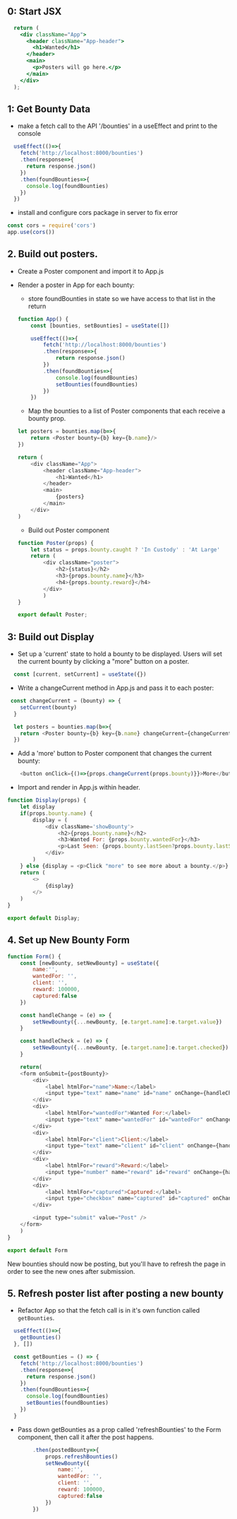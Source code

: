 ## 0: Start JSX

```jsx
  return (
    <div className="App">
      <header className="App-header">
        <h1>Wanted</h1>
      </header>
      <main>
        <p>Posters will go here.</p>
      </main>
    </div>
  );
```

## 1: Get Bounty Data

* make a fetch call to the API '/bounties' in a useEffect and print to the console

```js
  useEffect(()=>{
    fetch('http://localhost:8000/bounties')
    .then(response=>{
      return response.json()
    })
    .then(foundBounties=>{
      console.log(foundBounties)
    })
  })
```

* install and configure cors package in server to fix error

```js
const cors = require('cors')
app.use(cors())
```

## 2. Build out posters.

* Create a Poster component and import it to App.js
* Render a poster in App for each bounty:
    * store foundBounties in state so we have access to that list in the return

    ```js
    function App() {
        const [bounties, setBounties] = useState([])

        useEffect(()=>{
            fetch('http://localhost:8000/bounties')
            .then(response=>{
                return response.json()
            })
            .then(foundBounties=>{
                console.log(foundBounties)
                setBounties(foundBounties)
            })
        })
    ```
    * Map the bounties to a list of Poster components that each receive a bounty prop.

    ```js
    let posters = bounties.map(b=>{
        return <Poster bounty={b} key={b.name}/>
    })

    return (
        <div className="App">
            <header className="App-header">
                <h1>Wanted</h1>
            </header>
            <main>
                {posters}
            </main>
        </div>
    )
    ```
    * Build out Poster component
    ```js
    function Poster(props) {
        let status = props.bounty.caught ? 'In Custody' : 'At Large'
        return (
            <div className="poster">
                <h2>{status}</h2>
                <h3>{props.bounty.name}</h3>
                <h4>{props.bounty.reward}</h4>
            </div>
            )
    }

    export default Poster;
    ```
## 3: Build out Display

* Set up a 'current' state to hold a bounty to be displayed. Users will set the current bounty by clicking a "more" button on a poster.

```js
  const [current, setCurrent] = useState({})
```

* Write a changeCurrent method in App.js and pass it to each poster:

```js
 const changeCurrent = (bounty) => {
    setCurrent(bounty)
  }

  let posters = bounties.map(b=>{
    return <Poster bounty={b} key={b.name} changeCurrent={changeCurrent}/>
  })
```

* Add a 'more' button to Poster component that changes the current bounty:

```js
    <button onClick={()=>{props.changeCurrent(props.bounty)}}>More</button>
```

* Import and render in App.js within header.

```js
function Display(props) {
    let display
    if(props.bounty.name) {
        display = (
            <div className='showBounty'>
                <h2>{props.bounty.name}</h2>
                <h3>Wanted For: {props.bounty.wantedFor}</h3>
                <p>Last Seen: {props.bounty.lastSeen?props.bounty.lastSeen:'Unknown'}</p>
            </div>
        )
    } else {display = <p>Click "more" to see more about a bounty.</p>}
    return (
        <>
            {display}
        </>
    )
}

export default Display;
```

## 4. Set up New Bounty Form

```js
function Form() {
    const [newBounty, setNewBounty] = useState({
        name:'',
        wantedFor: '',
        client: '',
        reward: 100000,
        captured:false
    })

    const handleChange = (e) => {
        setNewBounty({...newBounty, [e.target.name]:e.target.value})
    }

    const handleCheck = (e) => {
        setNewBounty({...newBounty, [e.target.name]:e.target.checked})
    }

    return(
    <form onSubmit={postBounty}>
        <div>
            <label htmlFor="name">Name:</label>
            <input type="text" name="name" id="name" onChange={handleChange} value={newBounty.name}/>
        </div>
        <div>
            <label htmlFor="wantedFor">Wanted For:</label>
            <input type="text" name="wantedFor" id="wantedFor" onChange={handleChange} value={newBounty.wantedFor}/>
        </div>
        <div>
            <label htmlFor="client">Client:</label>
            <input type="text" name="client" id="client" onChange={handleChange} value={newBounty.client}/>
        </div>
        <div>
            <label htmlFor="reward">Reward:</label>
            <input type="number" name="reward" id="reward" onChange={handleChange} value={newBounty.reward}/>
        </div>
        <div>
            <label htmlFor="captured">Captured:</label>
            <input type="checkbox" name="captured" id="captured" onChange={handleCheck} checked={newBounty.captured?'checked':''}/>
        </div>

        <input type="submit" value="Post" />
    </form>
    )
}

export default Form
```

New bounties should now be posting, but you'll have to refresh the page in order to see the new ones after submission.

## 5. Refresh poster list after posting a new bounty

* Refactor App so that the fetch call is in it's own function called `getBounties`.
```js
  useEffect(()=>{
    getBounties()
  }, [])

  const getBounties = () => {
    fetch('http://localhost:8000/bounties')
    .then(response=>{
      return response.json()
    })
    .then(foundBounties=>{
      console.log(foundBounties)
      setBounties(foundBounties)
    })
  }
```
* Pass down getBounties as a prop called 'refreshBounties' to the Form component, then call it after the post happens.
```js
        .then(postedBounty=>{
            props.refreshBounties()
            setNewBounty({
                name:'',
                wantedFor: '',
                client: '',
                reward: 100000,
                captured:false
            })
        })
```